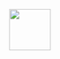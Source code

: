 <div id="header">
  <img src="https://media.tenor.com/nd4u-hFPRqUAAAAi/cute.gif" width="75"/>
  <!-- <img src="https://media1.giphy.com/media/GkD4U3VfiIbzcBhQNu/giphy.gif" width="100"/> -->
</div>

<!-- Aliases -->
<!-- git config --global alias.lg "log --color --pretty=format:'%C(yellow)%h%Creset | %cd | %C(green)%s%Creset %C(blue)<%cn>%Creset %Cred%d' --date=format-local:'%d.%m.%Y %H:%M:%S'" -->
<!-- git config --global alias.lgg "lg --graph" -->
<!-- git config --global alias.lgt "lg --no-walk --tags" -->
<!-- git config --global alias.cm commit -->
<!-- git config --global alias.br branch -->
<!-- git config --global alias.co checkout -->
<!-- git config --global alias.st status -->
<!-- git config --global alias.unstage 'reset HEAD --' -->
<!-- git config --global alias.visual '!gitk' -->
